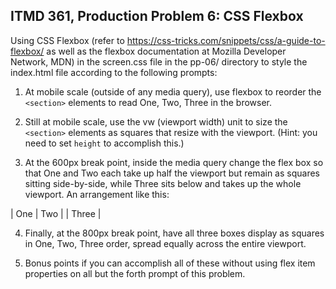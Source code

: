 ## ITMD 361, Production Problem 6: CSS Flexbox

Using CSS Flexbox (refer to https://css-tricks.com/snippets/css/a-guide-to-flexbox/ as well as the flexbox documentation at Mozilla Developer Network, MDN) in the screen.css file in the pp-06/ directory to style the index.html file according to the following prompts:

1. At mobile scale (outside of any media query), use flexbox to reorder the ``<section>`` elements to read One, Two, Three in the browser.

2. Still at mobile scale, use the vw (viewport width) unit to size the ``<section>`` elements as squares that resize with the viewport. (Hint: you need to set ``height`` to accomplish this.)

3. At the 600px break point, inside the media query change the flex box so that One and Two each take up half the viewport but remain as squares sitting side-by-side, while Three sits below and takes up the whole viewport. An arrangement like this:

| One | Two |
|   Three   |

4. Finally, at the 800px break point, have all three boxes display as squares in One, Two, Three order, spread equally across the entire viewport.

5. Bonus points if you can accomplish all of these without using flex item properties on all but the forth prompt of this problem.
